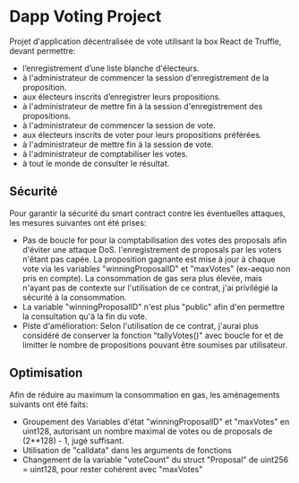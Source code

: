 # Dapp Voting Project

Projet d'application décentralisée de vote utilisant la box React de Truffle, devant permettre:

- l’enregistrement d’une liste blanche d'électeurs.
- à l'administrateur de commencer la session d'enregistrement de la proposition.
- aux électeurs inscrits d’enregistrer leurs propositions.
- à l'administrateur de mettre fin à la session d'enregistrement des propositions.
- à l'administrateur de commencer la session de vote.
- aux électeurs inscrits de voter pour leurs propositions préférées.
- à l'administrateur de mettre fin à la session de vote.
- à l'administrateur de comptabiliser les votes.
- à tout le monde de consulter le résultat.

## Sécurité

Pour garantir la sécurité du smart contract contre les éventuelles attaques, les mesures suivantes ont été prises:

- Pas de boucle for pour la comptabilisation des votes des proposals afin d'éviter une attaque DoS. 
l'enregistrement de proposals par les voters n'êtant pas capée. La proposition gagnante est mise à jour à chaque vote via les variables "winningProposalID" et "maxVotes" (ex-aequo non pris en compte).
La consommation de gas sera plus élevée, mais n'ayant pas de contexte sur l'utilisation de ce contrat, j'ai privilégié la sécurité à la consommation.
- La variable "winningProposalID" n'est plus "public" afin d'en permettre la consultation qu'à la fin du vote.
- Piste d'amélioration: Selon l'utilisation de ce contrat, j'aurai plus considéré de conserver la fonction "tallyVotes()" avec boucle for et de  limitter le nombre de propositions pouvant être soumises par utilisateur.

## Optimisation

Afin de réduire au maximum la consommation en gas, les aménagements suivants ont été faits:

- Groupement des Variables d'état "winningProposalID" et "maxVotes" en uint128, autorisant un nombre maximal de votes ou de proposals de (2**128) - 1, jugé suffisant.
- Utilisation de "calldata" dans les arguments de fonctions
- Changement de la variable "voteCount" du struct "Proposal" de uint256 = uint128, pour rester cohérent avec "maxVotes"

